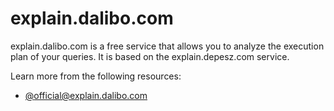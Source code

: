 # explain.dalibo.com

explain.dalibo.com is a free service that allows you to analyze the execution plan of your queries. It is based on the explain.depesz.com service.

Learn more from the following resources:

- [@official@explain.dalibo.com](https://explain.dalibo.com/)
